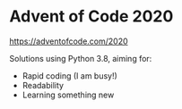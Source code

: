# Advent of Code 2020

https://adventofcode.com/2020

Solutions using Python 3.8, aiming for:

- Rapid coding (I am busy!)
- Readability
- Learning something new